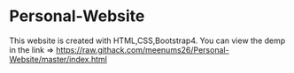 # Personal-Website
This website is created with HTML,CSS,Bootstrap4.
You can view the demp in the link =>  https://raw.githack.com/meenums26/Personal-Website/master/index.html
